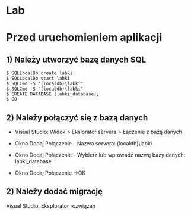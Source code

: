 # Lab

# Przed uruchomieniem aplikacji

## 1) Należy utworzyć bazę danych SQL


```
$ SQLLocalDb create labki
$ SQLLocalDb start labki
$ SQLCmd -S "(localdb)\labki"
$ SQLCmd -S "(localdb)\labki"
$ CREATE DATABASE [labki_database];
$ GO

```
## 2) Należy połączyć się z bazą danych

* Visual Studio: Widok > Ekslorator servera > Łączenie z bazą danych

* Okno Dodaj Połączenie - Nazwa servera: (localdb)\labki
* Okno Dodaj Połączenie - Wybierz lub wprowadź nazwę bazy danych: labki_database
* Okno Dodaj Połączenie ->OK

## 2) Należy dodać migrację

Visual Studio: Eksplorator rozwiązań



